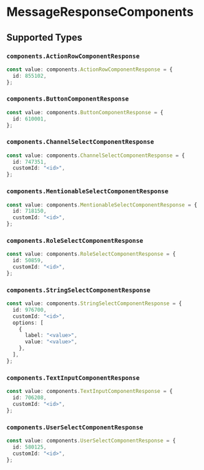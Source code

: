 # MessageResponseComponents


## Supported Types

### `components.ActionRowComponentResponse`

```typescript
const value: components.ActionRowComponentResponse = {
  id: 855102,
};
```

### `components.ButtonComponentResponse`

```typescript
const value: components.ButtonComponentResponse = {
  id: 610001,
};
```

### `components.ChannelSelectComponentResponse`

```typescript
const value: components.ChannelSelectComponentResponse = {
  id: 747351,
  customId: "<id>",
};
```

### `components.MentionableSelectComponentResponse`

```typescript
const value: components.MentionableSelectComponentResponse = {
  id: 718150,
  customId: "<id>",
};
```

### `components.RoleSelectComponentResponse`

```typescript
const value: components.RoleSelectComponentResponse = {
  id: 50859,
  customId: "<id>",
};
```

### `components.StringSelectComponentResponse`

```typescript
const value: components.StringSelectComponentResponse = {
  id: 976700,
  customId: "<id>",
  options: [
    {
      label: "<value>",
      value: "<value>",
    },
  ],
};
```

### `components.TextInputComponentResponse`

```typescript
const value: components.TextInputComponentResponse = {
  id: 706208,
  customId: "<id>",
};
```

### `components.UserSelectComponentResponse`

```typescript
const value: components.UserSelectComponentResponse = {
  id: 580125,
  customId: "<id>",
};
```

